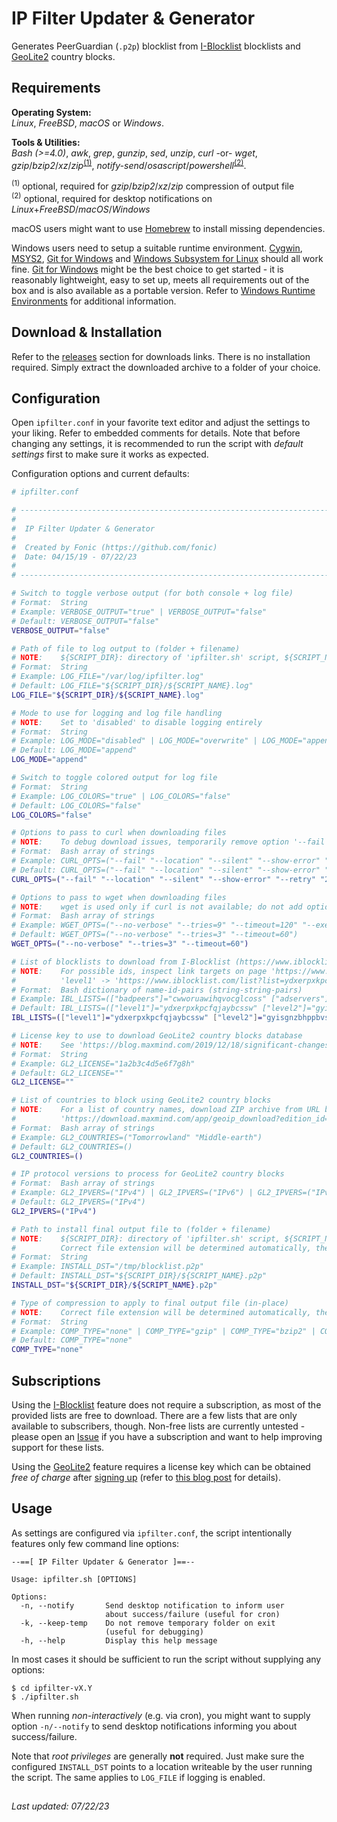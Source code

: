 # IP Filter Updater &amp; Generator
Generates PeerGuardian (`.p2p`) blocklist from [I-Blocklist](https://www.iblocklist.com/) blocklists and [GeoLite2](https://dev.maxmind.com/geoip/geoip2/geolite2/) country blocks.

## Requirements
**Operating System:**<br/>
_Linux_, _FreeBSD_, _macOS_ or _Windows_.

**Tools & Utilities:**<br/>
_Bash (>=4.0)_, _awk_, _grep_, _gunzip_, _sed_, _unzip_, _curl_ -or- _wget_, _gzip_/_bzip2_/_xz_/_zip_<sup>[(1)](#footnote1)</sup>, _notify-send_/_osascript_/_powershell_<sup>[(2)](#footnote2)</sup>.

<sup><a name="footnote1">(1)</a></sup> optional, required for _gzip_/_bzip2_/_xz_/_zip_ compression of output file<br/>
<sup><a name="footnote2">(2)</a></sup> optional, required for desktop notifications on _Linux_+_FreeBSD_/_macOS_/_Windows_<br/>

macOS users might want to use [Homebrew](https://brew.sh/) to install missing dependencies.

Windows users need to setup a suitable runtime environment. [Cygwin](https://www.cygwin.com/), [MSYS2](https://www.msys2.org/), [Git for Windows](https://git-scm.com/download/win) and [Windows Subsystem for Linux](https://learn.microsoft.com/en-us/windows/wsl/about) should all work fine. [Git for Windows](https://git-scm.com/download/win) might be the best choice to get started - it is reasonably lightweight, easy to set up, meets all requirements out of the box and is also available as a portable version. Refer to [Windows Runtime Environments](https://github.com/fonic/ipfilter/blob/master/documents/Windows%20Runtime%20Environments.md) for additional information.

## Download & Installation
Refer to the [releases](https://github.com/fonic/ipfilter/releases) section for downloads links. There is no installation required. Simply extract the downloaded archive to a folder of your choice.

## Configuration
Open `ipfilter.conf` in your favorite text editor and adjust the settings to your liking. Refer to embedded comments for details. Note that before changing any settings, it is recommended to run the script with *default settings* first to make sure it works as expected.

Configuration options and current defaults:
```sh
# ipfilter.conf

# ------------------------------------------------------------------------------
#                                                                              -
#  IP Filter Updater & Generator                                               -
#                                                                              -
#  Created by Fonic (https://github.com/fonic)                                 -
#  Date: 04/15/19 - 07/22/23                                                   -
#                                                                              -
# ------------------------------------------------------------------------------

# Switch to toggle verbose output (for both console + log file)
# Format:  String
# Example: VERBOSE_OUTPUT="true" | VERBOSE_OUTPUT="false"
# Default: VERBOSE_OUTPUT="false"
VERBOSE_OUTPUT="false"

# Path of file to log output to (folder + filename)
# NOTE:    ${SCRIPT_DIR}: directory of 'ipfilter.sh' script, ${SCRIPT_NAME}: filename of 'ipfilter.sh' script without extension
# Format:  String
# Example: LOG_FILE="/var/log/ipfilter.log"
# Default: LOG_FILE="${SCRIPT_DIR}/${SCRIPT_NAME}.log"
LOG_FILE="${SCRIPT_DIR}/${SCRIPT_NAME}.log"

# Mode to use for logging and log file handling
# NOTE:    Set to 'disabled' to disable logging entirely
# Format:  String
# Example: LOG_MODE="disabled" | LOG_MODE="overwrite" | LOG_MODE="append"
# Default: LOG_MODE="append"
LOG_MODE="append"

# Switch to toggle colored output for log file
# Format:  String
# Example: LOG_COLORS="true" | LOG_COLORS="false"
# Default: LOG_COLORS="false"
LOG_COLORS="false"

# Options to pass to curl when downloading files
# NOTE:    To debug download issues, temporarily remove option '--fail' and check contents of downloaded files for server messages
# Format:  Bash array of strings
# Example: CURL_OPTS=("--fail" "--location" "--silent" "--show-error" "--retry" "8" "--connect-timeout" "120" "--proxy" "<protocol>://<host>:<port>")
# Default: CURL_OPTS=("--fail" "--location" "--silent" "--show-error" "--retry" "2" "--connect-timeout" "60")
CURL_OPTS=("--fail" "--location" "--silent" "--show-error" "--retry" "2" "--connect-timeout" "60")

# Options to pass to wget when downloading files
# NOTE:    wget is used only if curl is not available; do not add option '--quiet' here as this will also suppress error messages
# Format:  Bash array of strings
# Example: WGET_OPTS=("--no-verbose" "--tries=9" "--timeout=120" "--execute" "use_proxy=yes" "--execute" "http_proxy=<host>:<port>")
# Default: WGET_OPTS=("--no-verbose" "--tries=3" "--timeout=60")
WGET_OPTS=("--no-verbose" "--tries=3" "--timeout=60")

# List of blocklists to download from I-Blocklist (https://www.iblocklist.com/lists)
# NOTE:    For possible ids, inspect link targets on page 'https://www.iblocklist.com/lists', e.g.
#          'level1' -> 'https://www.iblocklist.com/list?list=ydxerpxkpcfqjaybcssw' -> id is 'ydxerpxkpcfqjaybcssw'
# Format:  Bash dictionary of name-id-pairs (string-string-pairs)
# Example: IBL_LISTS=(["badpeers"]="cwworuawihqvocglcoss" ["adservers"]="zhogegszwduurnvsyhdf")
# Default: IBL_LISTS=(["level1"]="ydxerpxkpcfqjaybcssw" ["level2"]="gyisgnzbhppbvsphucsw" ["level3"]="uwnukjqktoggdknzrhgh")
IBL_LISTS=(["level1"]="ydxerpxkpcfqjaybcssw" ["level2"]="gyisgnzbhppbvsphucsw" ["level3"]="uwnukjqktoggdknzrhgh")

# License key to use to download GeoLite2 country blocks database
# NOTE:    See 'https://blog.maxmind.com/2019/12/18/significant-changes-to-accessing-and-using-geolite2-databases/' for details
# Format:  String
# Example: GL2_LICENSE="1a2b3c4d5e6f7g8h"
# Default: GL2_LICENSE=""
GL2_LICENSE=""

# List of countries to block using GeoLite2 country blocks
# NOTE:    For a list of country names, download ZIP archive from URL below and inspect file 'geolite2-country-locations-en.csv':
#          'https://download.maxmind.com/app/geoip_download?edition_id=GeoLite2-Country-CSV&license_key=<your-gl2-license-key>&suffix=zip'
# Format:  Bash array of strings
# Example: GL2_COUNTRIES=("Tomorrowland" "Middle-earth")
# Default: GL2_COUNTRIES=()
GL2_COUNTRIES=()

# IP protocol versions to process for GeoLite2 country blocks
# Format:  Bash array of strings
# Example: GL2_IPVERS=("IPv4") | GL2_IPVERS=("IPv6") | GL2_IPVERS=("IPv4" "IPv6")
# Default: GL2_IPVERS=("IPv4")
GL2_IPVERS=("IPv4")

# Path to install final output file to (folder + filename)
# NOTE:    ${SCRIPT_DIR}: directory of 'ipfilter.sh' script, ${SCRIPT_NAME}: filename of 'ipfilter.sh' script without extension
#          Correct file extension will be determined automatically, there is no need to modify this when changing COMP_TYPE
# Format:  String
# Example: INSTALL_DST="/tmp/blocklist.p2p"
# Default: INSTALL_DST="${SCRIPT_DIR}/${SCRIPT_NAME}.p2p"
INSTALL_DST="${SCRIPT_DIR}/${SCRIPT_NAME}.p2p"

# Type of compression to apply to final output file (in-place)
# NOTE:    Correct file extension will be determined automatically, there is no need to modify INSTALL_DST when changing this
# Format:  String
# Example: COMP_TYPE="none" | COMP_TYPE="gzip" | COMP_TYPE="bzip2" | COMP_TYPE="xz" | COMP_TYPE="zip"
# Default: COMP_TYPE="none"
COMP_TYPE="none"
```

## Subscriptions
Using the [I-Blocklist](https://www.iblocklist.com/) feature does not require a subscription, as most of the provided lists are free to download. There are a few lists that are only available to subscribers, though. Non-free lists are currently untested - please open an [Issue](https://github.com/fonic/ipfilter/issues) if you have a subscription and want to help improving support for these lists.

Using the [GeoLite2](https://dev.maxmind.com/geoip/geoip2/geolite2/) feature requires a license key which can be obtained *free of charge* after [signing up](https://www.maxmind.com/en/geolite2/signup) (refer to [this blog post](https://blog.maxmind.com/2019/12/18/significant-changes-to-accessing-and-using-geolite2-databases/) for details).

## Usage
As settings are configured via `ipfilter.conf`, the script intentionally features only few command line options:
```
--==[ IP Filter Updater & Generator ]==--

Usage: ipfilter.sh [OPTIONS]

Options:
  -n, --notify       Send desktop notification to inform user
                     about success/failure (useful for cron)
  -k, --keep-temp    Do not remove temporary folder on exit
                     (useful for debugging)
  -h, --help         Display this help message
```

In most cases it should be sufficient to run the script without supplying any options:
```
$ cd ipfilter-vX.Y
$ ./ipfilter.sh
```

When running _non-interactively_ (e.g. via cron), you might want to supply option `-n/--notify` to send desktop notifications informing you about success/failure.

Note that *root privileges* are generally **not** required. Just make sure the configured `INSTALL_DST` points to a location writeable by the user running the script. The same applies to `LOG_FILE` if logging is enabled.

##

_Last updated: 07/22/23_
